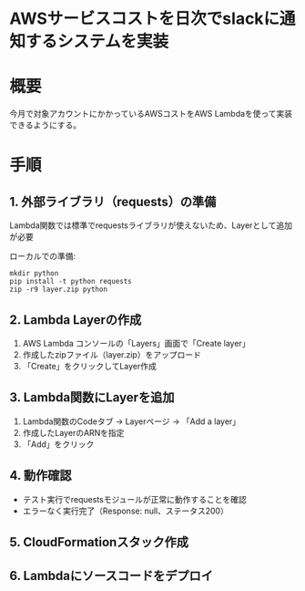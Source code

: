 # AWSサービスコストを日次でslackに通知するシステムを実装

# 概要
今月で対象アカウントにかかっているAWSコストをAWS Lambdaを使って実装できるようにする。

# 手順
## 1. 外部ライブラリ（requests）の準備

Lambda関数では標準でrequestsライブラリが使えないため、Layerとして追加が必要

ローカルでの準備:
```
mkdir python
pip install -t python requests
zip -r9 layer.zip python
```

## 2. Lambda Layerの作成

1. AWS Lambda コンソールの「Layers」画面で「Create layer」
2. 作成したzipファイル（layer.zip）をアップロード
3. 「Create」をクリックしてLayer作成

## 3. Lambda関数にLayerを追加

1. Lambda関数のCodeタブ → Layerページ → 「Add a layer」
2. 作成したLayerのARNを指定
3. 「Add」をクリック

## 4. 動作確認

- テスト実行でrequestsモジュールが正常に動作することを確認
- エラーなく実行完了（Response: null、ステータス200）

## 5. CloudFormationスタック作成
## 6. Lambdaにソースコードをデプロイ
